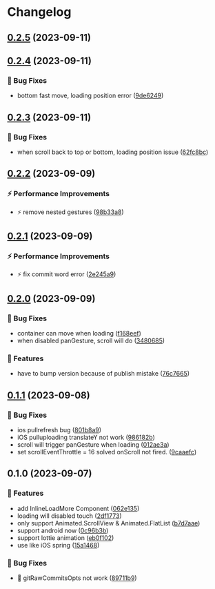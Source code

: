 # Changelog

## [0.2.5](https://github.com/little-buddy/react-native-mr-pullrefresh/compare/v0.2.4...v0.2.5) (2023-09-11)

## [0.2.4](https://github.com/little-buddy/react-native-mr-pullrefresh/compare/v0.2.3...v0.2.4) (2023-09-11)


### 🐛 Bug Fixes

* bottom fast move, loading position error ([9de6249](https://github.com/little-buddy/react-native-mr-pullrefresh/commit/9de62499234117370a9e45499aeb93729ddbc2b0))

## [0.2.3](https://github.com/little-buddy/react-native-mr-pullrefresh/compare/v0.2.2...v0.2.3) (2023-09-11)


### 🐛 Bug Fixes

* when scroll back to top or bottom, loading position issue ([62fc8bc](https://github.com/little-buddy/react-native-mr-pullrefresh/commit/62fc8bc44fc60cd51005585236a9c0b222332c7d))

## [0.2.2](https://github.com/little-buddy/react-native-mr-pullrefresh/compare/v0.2.1...v0.2.2) (2023-09-09)


### ⚡ Performance Improvements

* ⚡️ remove nested gestures ([98b33a8](https://github.com/little-buddy/react-native-mr-pullrefresh/commit/98b33a859f76abf5b01b9e9e3beb03fae8a2cb25))

## [0.2.1](https://github.com/little-buddy/react-native-mr-pullrefresh/compare/v0.2.0...v0.2.1) (2023-09-09)


### ⚡ Performance Improvements

* ⚡️ fix commit word error ([2e245a9](https://github.com/little-buddy/react-native-mr-pullrefresh/commit/2e245a902f61c08e6e416e4f100cee9991a6319c))

## [0.2.0](https://github.com/little-buddy/react-native-mr-pullrefresh/compare/v0.1.1...v0.2.0) (2023-09-09)


### 🐛 Bug Fixes

* container can move when loading ([f168eef](https://github.com/little-buddy/react-native-mr-pullrefresh/commit/f168eefd2992019ebacfc24f243ab9265f90854f))
* when disabled panGesture, scroll will do ([3480685](https://github.com/little-buddy/react-native-mr-pullrefresh/commit/3480685e6a74ab23b08f08d9e55a99dbff1b4fe9))


### 🎸 Features

* have to bump version because of publish mistake ([76c7665](https://github.com/little-buddy/react-native-mr-pullrefresh/commit/76c76650bbb0f981a61a87a8884a0c914279dabe))

## [0.1.1](https://github.com/little-buddy/react-native-mr-pullrefresh/compare/v0.1.0...v0.1.1) (2023-09-08)


### 🐛 Bug Fixes

* ios pullrefresh bug ([801b8a9](https://github.com/little-buddy/react-native-mr-pullrefresh/commit/801b8a9a67618532f01e63ff00e3e9d766a39295))
* iOS pulluploading translateY not work ([986182b](https://github.com/little-buddy/react-native-mr-pullrefresh/commit/986182b13b9d77ad91c5379be9cf47ef08bd5fe9))
* scroll will trigger panGesture when loading ([012ae3a](https://github.com/little-buddy/react-native-mr-pullrefresh/commit/012ae3a652c4d5f57a2bd14c2a834e538cd400fe))
* set scrollEventThrottle = 16 solved onScroll not fired. ([9caaefc](https://github.com/little-buddy/react-native-mr-pullrefresh/commit/9caaefc6e2069ff74b3c9ac2232fbcc3603df57f))

## 0.1.0 (2023-09-07)


### 🎸 Features

* add InlineLoadMore Component ([062e135](https://github.com/little-buddy/react-native-mr-pullrefresh/commit/062e135414a3691bf81696ae9e838ee139520a58))
* loading will disabled touch ([2df1773](https://github.com/little-buddy/react-native-mr-pullrefresh/commit/2df17736f5ead3a8534cfcfe6b5064b19c481c19))
* only support Animated.ScrollView & Animated.FlatList ([b7d7aae](https://github.com/little-buddy/react-native-mr-pullrefresh/commit/b7d7aae44591a4a800ebce13814eaabd964674c0))
* support android now ([0c96b3b](https://github.com/little-buddy/react-native-mr-pullrefresh/commit/0c96b3be5fbca491296b707b4c205dca1feda4f6))
* support lottie animation ([eb0f102](https://github.com/little-buddy/react-native-mr-pullrefresh/commit/eb0f10216dde0ed997f700c4658d83d4fe4158ba))
* use like iOS spring ([15a1468](https://github.com/little-buddy/react-native-mr-pullrefresh/commit/15a1468dbec1756171cee6f4e86be6c84d026c51))


### 🐛 Bug Fixes

* 🐛 gitRawCommitsOpts not work ([89711b9](https://github.com/little-buddy/react-native-mr-pullrefresh/commit/89711b9006866bd2c5c4dd7ed3d96235a54a5c8f))